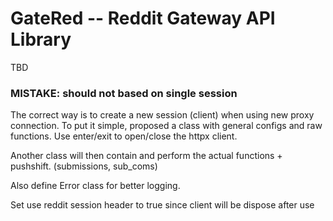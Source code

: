 # GateRed -- Reddit Gateway API Library

TBD

### MISTAKE: should not based on single session

The correct way is to create a new session (client) when using new proxy connection.
To put it simple, proposed a class with general configs and raw functions.
Use enter/exit to open/close the httpx client.

Another class will then contain and perform the actual functions + pushshift. (submissions, sub_coms)

Also define Error class for better logging.

Set use reddit session header to true since client will be dispose after use
